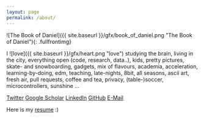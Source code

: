 ```yaml
---
layout: page
permalink: /about/
---
```


![The Book of Daniel]({{ site.baseurl }}/gfx/book_of_daniel.png "The Book of Daniel"){: .fullfrontimg}

I ![love]({{ site.baseurl }}/gfx/heart.png "love") studying the brain, living in the city, everything open (code, research, data..), kids, pretty pictures, skate- and snowboarding, gadgets, mix of flavours, academia, acceleration, learning-by-doing, edm, teaching, late-nights, 8bit, all seasons, ascii art, fresh air, pull requests, coffee and tea, privacy, (table-)soccer, microcontrollers, sunshine ...

<div id='largeicons'>
    <a href="https://twitter.com/danielhaehn" target="_blank"><span class="icon-twitter tooltip"><span class="tooltiptext">Twitter</span></span></a>
    <a href="https://scholar.google.com/citations?user=HGvsO6oAAAAJ&hl=en" target="_blank"><span class="icon-book tooltip"><span class="tooltiptext">Google Scholar</span></span></a>
    <a href="https://www.linkedin.com/in/haehn" target="_blank"><span class="icon-linkedin2 tooltip"><span class="tooltiptext">LinkedIn</span></span></a>
    <a href="https://github.com/haehn" target="_blank"><span class="icon-github tooltip"><span class="tooltiptext">GitHub</span></span></a>
    <a href="mailto:LASTNAME@ieee.org" target="_blank"><span class="icon-email tooltip"><span class="tooltiptext">E-Mail</span></span></a>
</div>



Here is my [resume]({{site.baseurl}}/resume.pdf) :)
